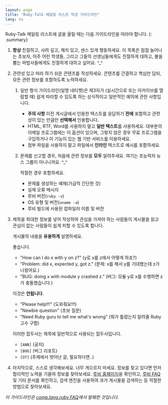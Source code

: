```yaml
---
layout: page
title: "Ruby-Talk 메일링 리스트 작성 가이드라인"
lang: ko
---
```


Ruby-Talk 메일링 리스트에 글을 올릴 때는 다음 가이드라인을 따라야 합니다.
{: .summary}

1. **항상** 친절하고, 사려 깊고, 재치 있고, 센스 있게 행동하세요. 이 목록은
   점점 늘어나는 초보자, 아주 어린 학생들, 그리고 그들의 선생님들에게도
   친절하게 대하고, 불을 뿜는 마법사들에게도 친절하게 대하고 싶어요. ^_^

2. 관련성 있고 따라 하기 쉬운 콘텐츠를 작성하세요. 콘텐츠를 간결하고 핵심만
   담되, 모든 관련 정보를 포함하도록 노력하세요.

   1. 일반 형식 가이드라인(일명 네티켓)은 제3자가 (실시간으로 또는 아카이브를
      열람할 때) 쉽게 따라할 수 있도록 하는 상식적이고 일반적인 예의에 관한
      사항입니다.

      * **주의 사항**
        이전 게시글에서 인용한 텍스트를 응답하기 **전에** 포함하고 관련성이
        있는 만큼만 **선택해서** 인용합니다.
      * HTML, RTF, Word를 사용하지 말고 **일반 텍스트**를 사용하세요. 대부분의
        이메일 프로그램에는 이 옵션이 있으며, 그렇지 않은 경우 무료 프로그램을
        구입하거나 이 기능이 있는 웹 기반 서비스를 이용하세요.
      * 첨부 파일을 사용하지 말고 파일에서 **인라인** 텍스트로 예시를
        포함하세요.

   2. 문제를 신고할 경우, 처음에 관련 정보를 **모두** 알려주세요.
      여기는 초능력자 뉴스 그룹이 아니니까요. ^_^

      적절한 경우 포함하세요.

      * 문제를 생성하는 예제(가급적 간단한 것)
      * 실제 오류 메시지
      * 루비 버전(`ruby -v`)
      * OS 유형 및 버전(`uname -a`)
      * 루비 빌드에 사용된 컴파일러 이름 및 버전

3. 제목을 최대한 정보를 넣어 작성하여 관심을 가져야 하는 사람들이 게시물을
   읽고 관심이 없는 사람들이 쉽게 피할 수 있도록 합니다.

   게시물의 내용을 **유용하게** 설명하세요.

   좋습니다.

   * "How can I do x with y on z?" (y로 x를 z에서 어떻게 하죠?)
   * "Problem: did x, expected y, got z."
     (문제: x를 해서 y를 기대했는데 z가 나왔어요.)
   * "BUG: doing x with module y crashed z."
     (버그: 모듈 y로 x를 수행하면 z가 충돌했습니다.)

   이것은 **안됩니다**.

   * "Please help!!!" (도와줘요!!!)
   * "Newbie question" (초보 질문)
   * "Need Ruby guru to tell me what's wrong"
     (뭐가 틀렸는지 알려줄 Ruby 고수 구함)

   이러한 접두사는 제목에 일반적으로 사용되는 접두사입니다.

   * `[ANN]` (공지)
   * `[BUG]` (버그 리포트)
   * `[OT]`  (주제에서 벗어난 글, 필요하다면..)

4. 마지막으로, 스스로 생각해보세요. 너무 게으르지 마세요. 정보를 찾고 있다면 먼저
   합리적인 노력을 기울여 정보를 찾아보세요. [루비 홈페이지][ruby-lang]을
   확인하고, [루비 FAQ][faq] 및 기타 문서를 확인하고, 검색 엔진을 사용하여
   과거 게시물을 검색하는 등 적절한 방법으로 찾아보세요.

_이 가이드라인은 [comp.lang.ruby FAQ][clrFAQ]에서 발췌한 것입니다._

[ruby-lang]: /ko/
[faq]: /ko/documentation/faq/
[clrFAQ]: http://rubyhacker.com/clrFAQ.html
